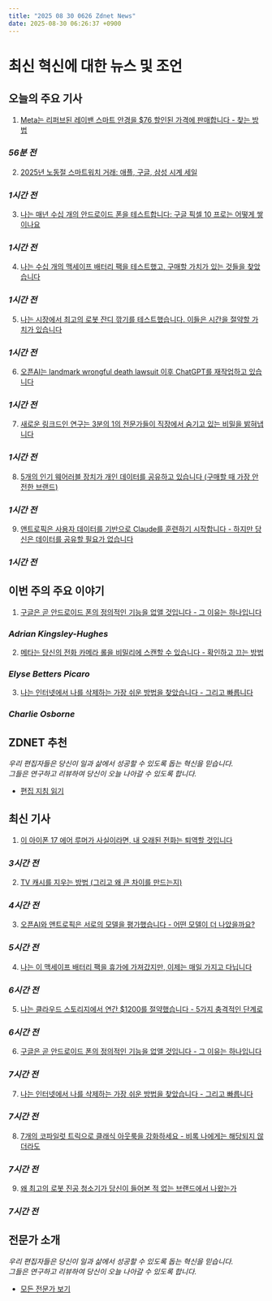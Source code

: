 ```yaml
---
title: "2025 08 30 0626 Zdnet News"
date: 2025-08-30 06:26:37 +0900
---
```


# 최신 혁신에 대한 뉴스 및 조언
## 오늘의 주요 기사 

1. [Meta는 리퍼브된 레이밴 스마트 안경을 $76 할인된 가격에 판매합니다 - 찾는 방법](https://www.zdnet.com/article/meta-will-sell-you-refurbished-ray-ban-smart-glasses-for-76-off-how-to-find-them/)  
### *56분 전*

2. [2025년 노동절 스마트워치 거래: 애플, 구글, 삼성 시계 세일](https://www.zdnet.com/article/best-smartwatch-labor-day-deals-2025/)  
### *1시간 전*

3. [나는 매년 수십 개의 안드로이드 폰을 테스트합니다: 구글 픽셀 10 프로는 어떻게 쌓이나요](https://www.zdnet.com/article/best-android-phone/)  
### *1시간 전*

4. [나는 수십 개의 맥세이프 배터리 팩을 테스트했고, 구매할 가치가 있는 것들을 찾았습니다](https://www.zdnet.com/article/best-magsafe-battery/)  
### *1시간 전*

5. [나는 시장에서 최고의 로봇 잔디 깎기를 테스트했습니다. 이들은 시간을 절약할 가치가 있습니다](https://www.zdnet.com/article/home-and-office/yard-outdoors/best-robot-mower/)  
### *1시간 전*

6. [오픈AI는 landmark wrongful death lawsuit 이후 ChatGPT를 재작업하고 있습니다](https://www.zdnet.com/article/how-openai-is-reworking-chatgpt-after-landmark-wrongful-death-lawsuit/)  
### *1시간 전*

7. [새로운 링크드인 연구는 3분의 1의 전문가들이 직장에서 숨기고 있는 비밀을 밝혀냅니다](https://www.zdnet.com/article/new-linkedin-study-reveals-the-secret-that-a-third-of-professionals-are-hiding-at-work/)  
### *1시간 전*

8. [5개의 인기 웨어러블 장치가 개인 데이터를 공유하고 있습니다 (구매할 때 가장 안전한 브랜드)](https://www.zdnet.com/article/5-popular-wearable-devices-that-are-sharing-your-private-data-and-the-safest-brands-to-buy-from/)  
### *1시간 전*

9. [앤트로픽은 사용자 데이터를 기반으로 Claude를 훈련하기 시작합니다 - 하지만 당신은 데이터를 공유할 필요가 없습니다](https://www.zdnet.com/article/anthropic-will-start-training-claude-on-user-data-but-you-dont-have-to-share-yours/)  
### *1시간 전*

## 이번 주의 주요 이야기 

1. [구글은 곧 안드로이드 폰의 정의적인 기능을 없앨 것입니다 - 그 이유는 하나입니다](https://www.zdnet.com/article/google-is-killing-a-defining-feature-for-android-phones-soon-and-theres-one-reason-why/)  
### *Adrian Kingsley-Hughes*

2. [메타는 당신의 전화 카메라 롤을 비밀리에 스캔할 수 있습니다 - 확인하고 끄는 방법](https://www.zdnet.com/article/meta-might-be-secretly-scanning-your-phones-camera-roll-how-to-check-and-turn-it-off/)  
### *Elyse Betters Picaro*

3. [나는 인터넷에서 나를 삭제하는 가장 쉬운 방법을 찾았습니다 - 그리고 빠릅니다](https://www.zdnet.com/article/i-found-the-easiest-way-to-delete-myself-from-the-internet-and-its-fast/)  
### *Charlie Osborne*

## ZDNET 추천  
*우리 편집자들은 당신이 일과 삶에서 성공할 수 있도록 돕는 혁신을 믿습니다.  
그들은 연구하고 리뷰하여 당신이 오늘 나아갈 수 있도록 합니다.*  
* [편집 지침 읽기](https://www.zdnet.com/editorial-guidelines/)  

## 최신 기사 

1. [이 아이폰 17 에어 루머가 사실이라면, 내 오래된 전화는 퇴역할 것입니다](https://www.zdnet.com/article/if-these-iphone-17-air-rumors-are-real-my-old-phone-is-about-to-be-retired/)  
### *3시간 전*

2. [TV 캐시를 지우는 방법 (그리고 왜 큰 차이를 만드는지)](https://www.zdnet.com/article/how-to-clear-your-tv-cache-and-why-it-makes-such-a-big-difference/)  
### *4시간 전*

3. [오픈AI와 앤트로픽은 서로의 모델을 평가했습니다 - 어떤 모델이 더 나았을까요?](https://www.zdnet.com/article/openai-and-anthropic-evaluated-each-others-models-which-ones-came-out-on-top/)  
### *5시간 전*

4. [나는 이 맥세이프 배터리 팩을 휴가에 가져갔지만, 이제는 매일 가지고 다닙니다](https://www.zdnet.com/article/i-took-this-magsafe-battery-pack-on-vacation-but-now-its-an-everyday-carry/)  
### *6시간 전*

5. [나는 클라우드 스토리지에서 연간 $1200를 절약했습니다 - 5가지 충격적인 단계로](https://www.zdnet.com/article/how-i-saved-myself-1200-a-year-in-cloud-storage-in-5-sobering-steps/)  
### *6시간 전*

6. [구글은 곧 안드로이드 폰의 정의적인 기능을 없앨 것입니다 - 그 이유는 하나입니다](https://www.zdnet.com/article/google-is-killing-a-defining-feature-for-android-phones-soon-and-theres-one-reason-why/)  
### *7시간 전*

7. [나는 인터넷에서 나를 삭제하는 가장 쉬운 방법을 찾았습니다 - 그리고 빠릅니다](https://www.zdnet.com/article/i-found-the-easiest-way-to-delete-myself-from-the-internet-and-its-fast/)  
### *7시간 전*

8. [7개의 코파일럿 트릭으로 클래식 아웃룩을 강화하세요 - 비록 나에게는 해당되지 않더라도](https://www.zdnet.com/article/7-copilot-tricks-to-supercharge-your-classic-outlook-even-if-theyre-not-for-me/)  
### *7시간 전*

9. [왜 최고의 로봇 진공 청소기가 당신이 들어본 적 없는 브랜드에서 나왔는가](https://www.zdnet.com/article/home-and-office/kitchen-household/why-one-of-the-best-robot-vacuums-for-pets-is-from-a-brand-youve-never-heard-of/)  
### *7시간 전*

## 전문가 소개  
*우리 편집자들은 당신이 일과 삶에서 성공할 수 있도록 돕는 혁신을 믿습니다.  
그들은 연구하고 리뷰하여 당신이 오늘 나아갈 수 있도록 합니다.*  
* [모든 전문가 보기](https://www.zdnet.com/feature/meet-the-team-us/)
